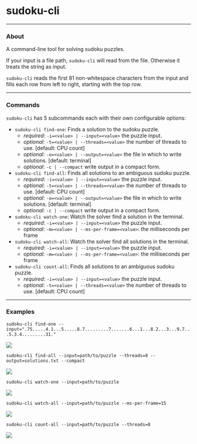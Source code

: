 # sudoku-cli

---
### About
A command-line tool for solving sudoku puzzles. 

If your input is a file path, `sudoku-cli` will read from the file. Otherwise it treats the string as input.  

`sudoku-cli` reads the first 81 non-whitespace characters from the input and fills each row from left to right, 
starting with the top row.

---
### Commands

`sudoku-cli` has 5 subcommands each with their own configurable options:
* `sudoku-cli find-one`: Finds a solution to the sudoku puzzle.
    * *required*: `-i=<value> | --input=<value>` the puzzle input.
    * *optional*: `-t=<value> | --threads=<value>` the number of threads to use. [default: CPU count]
    * *optional*: `-o=<value> | --output=<value>` the file in which to write solutions. [default: terminal]
    * *optional*: `-c | --compact` write output in a compact form. 
* `sudoku-cli find-all`: Finds all solutions to an ambiguous sudoku puzzle.
    * *required*: `-i=<value> | --input=<value>` the puzzle input.
    * *optional*: `-t=<value> | --threads=<value>` the number of threads to use. [default: CPU count]
    * *optional*: `-o=<value> | --output=<value>` the file in which to write solutions. [default: terminal]
    * *optional*: `-c | --compact` write output in a compact form. 
* `sudoku-cli watch-one`: Watch the solver find a solution in the terminal.
    * *required*: `-i=<value> | --input=<value>` the puzzle input.
    * *optional*: `-m=<value> | --ms-per-frame=<value>`: the milliseconds per frame
* `sudoku-cli watch-all`: Watch the solver find all solutions in the terminal.
    * *required*: `-i=<value> | --input=<value>` the puzzle input.
    * *optional*: `-m=<value> | --ms-per-frame=<value>`: the milliseconds per frame
* `sudoku-cli count-all`: Finds all solutions to an ambiguous sudoku puzzle.
    * *required*: `-i=<value> | --input=<value>` the puzzle input.
    * *optional*: `-t=<value> | --threads=<value>` the number of threads to use. [default: CPU count]
    
---
 ### Examples
 
`sudoku-cli find-one --input=".75.....4.1...5.....8.7.........7.......6...1...8.2...3...9.7...5.3.4.........31."`

![](images/find-one.png)

`sudoku-cli find-all --input=path/to/puzzle --threads=8 --output=solutions.txt --compact`

![](images/find-all.png)

`sudoku-cli watch-one --input=path/to/puzzle`

![](images/watch-one.gif)

`sudoku-cli watch-all --input=path/to/puzzle --ms-per-frame=15`

![](images/watch-all.gif)

`sudoku-cli count-all --input=path/to/puzzle --threads=8`

![](images/count-all.png)
